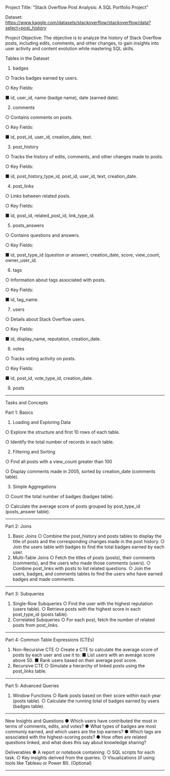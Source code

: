 Project Title: "Stack Overflow Post Analysis: A SQL Portfolio Project"

Dataset: https://www.kaggle.com/datasets/stackoverflow/stackoverflow/data?select=post_history

Project Objective: The objective is to analyze the history of Stack Overflow posts, including edits, comments, and
other changes, to gain insights into user activity and content evolution while mastering SQL skills.

Tables in the Dataset

1. badges

○ Tracks badges earned by users.

○ Key Fields:

■ id, user_id, name (badge name), date (earned date).

2. comments

○ Contains comments on posts.

○ Key Fields:

■ id, post_id, user_id, creation_date, text.

3. post_history

○ Tracks the history of edits, comments, and other changes made to posts.

○ Key Fields:

■ id, post_history_type_id, post_id, user_id, text, creation_date.

4. post_links

○ Links between related posts.

○ Key Fields:

■ id, post_id, related_post_id, link_type_id.

5. posts_answers

○ Contains questions and answers.

○ Key Fields:

■ id, post_type_id (question or answer), creation_date, score, view_count, owner_user_id.

6. tags

○ Information about tags associated with posts.

○ Key Fields:

■ id, tag_name.

7. users

○ Details about Stack Overflow users.

○ Key Fields:

■ id, display_name, reputation, creation_date.

8. votes

○ Tracks voting activity on posts.

○ Key Fields:

■ id, post_id, vote_type_id, creation_date.

9. posts

___________________________________________________________________________________________________________________________________________________________________
Tasks and Concepts

Part 1: Basics

1. Loading and Exploring Data

○ Explore the structure and first 10 rows of each table.

○ Identify the total number of records in each table.

2. Filtering and Sorting

○ Find all posts with a view_count greater than 100

○ Display comments made in 2005, sorted by creation_date (comments table).

3. Simple Aggregations

○ Count the total number of badges (badges table).

○ Calculate the average score of posts grouped by post_type_id (posts_answer table).
___________________________________________________________________________________________________________________________________________________________________

Part 2: Joins
1. Basic Joins
○ Combine the post_history and posts tables to display the title of
posts and the corresponding changes made in the post history.
○ Join the users table with badges to find the total badges earned by each
user.
2. Multi-Table Joins
○ Fetch the titles of posts (posts), their comments (comments), and the
users who made those comments (users).
○ Combine post_links with posts to list related questions.
○ Join the users, badges, and comments tables to find the users who have
earned badges and made comments.
____________________________________________________________________________________________________________________________________________________________________

Part 3: Subqueries
1. Single-Row Subqueries
○ Find the user with the highest reputation (users table).
○ Retrieve posts with the highest score in each post_type_id (posts
table).
2. Correlated Subqueries
○ For each post, fetch the number of related posts from post_links.
____________________________________________________________________________________________________________________________________________________________________
Part 4: Common Table Expressions (CTEs)
1. Non-Recursive CTE
○ Create a CTE to calculate the average score of posts by each user and
use it to:
■ List users with an average score above 50.
■ Rank users based on their average post score.
2. Recursive CTE
○ Simulate a hierarchy of linked posts using the post_links table.
___________________________________________________________________________________________________________________________________________________________________
Part 5: Advanced Queries
1. Window Functions
○ Rank posts based on their score within each year (posts table).
○ Calculate the running total of badges earned by users (badges table).
___________________________________________________________________________________________________________________________________________________________________
New Insights and Questions
● Which users have contributed the most in terms of comments, edits, and votes?
● What types of badges are most commonly earned, and which users are the top
earners?
● Which tags are associated with the highest-scoring posts?
● How often are related questions linked, and what does this say about knowledge
sharing?

Deliverables
● A report or notebook containing:
○ SQL scripts for each task.
○ Key insights derived from the queries.
○ Visualizations (if using tools like Tableau or Power BI). (Optional)
___________________________________________________________________________________________________________________________________________________________________
